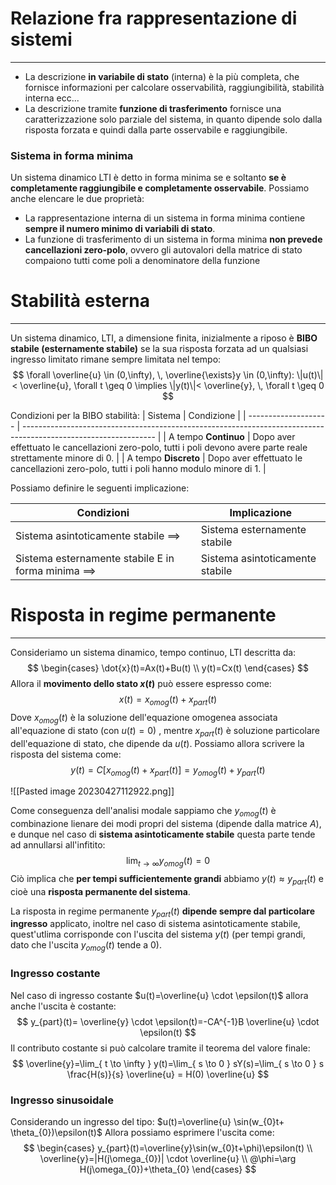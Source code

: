 # Relazione fra rappresentazione di sistemi
---
- La descrizione **in variabile di stato** (interna) è la più completa, che fornisce informazioni per calcolare osservabilità, raggiungibilità, stabilità interna ecc...
- La descrizione tramite **funzione di trasferimento** fornisce una caratterizzazione solo parziale del sistema, in quanto dipende solo dalla risposta forzata e quindi dalla parte osservabile e raggiungibile.

### Sistema in forma **minima** 

Un sistema dinamico LTI è detto in forma minima se e soltanto **se è completamente raggiungibile e completamente osservabile**.
Possiamo anche elencare le due proprietà:
- La rappresentazione interna di un sistema in forma minima contiene **sempre il numero minimo di variabili di stato**.
- La funzione di trasferimento di un sistema in forma minima **non prevede cancellazioni zero-polo**, ovvero gli autovalori della matrice di stato compaiono tutti come poli a denominatore della funzione


# Stabilità esterna
---
Un sistema dinamico, LTI, a dimensione finita, inizialmente a riposo è **BIBO stabile (esternamente stabile)** se la sua risposta forzata ad un qualsiasi ingresso limitato rimane sempre limitata nel tempo:
$$
\forall \overline{u} \in (0,\infty), \, \overline{\exists}y \in (0,\infty): \|u(t)\|< \overline{u}, \forall t \geq 0
\implies \|y(t)\|< \overline{y}, \, \forall t \geq 0 
$$

Condizioni per la BIBO stabilità:
| Sistema              | Condizione                                                                                                      |
| -------------------- | --------------------------------------------------------------------------------------------------------------- |
| A tempo **Continuo** | Dopo aver effettuato le cancellazioni zero-polo, tutti i poli devono avere parte reale strettamente minore di 0. |
| A tempo **Discreto** | Dopo aver effettuato le cancellazioni zero-polo, tutti i poli hanno modulo minore di 1.                                                                                                               |

Possiamo definire le seguenti implicazione:

| Condizioni                                                | Implicazione                 |
| --------------------------------------------------------- | ---------------------------- |
| Sistema asintoticamente stabile $\implies$                | Sistema esternamente stabile |
| Sistema esternamente stabile E in forma minima $\implies$ | Sistema asintoticamente stabile                             |


# Risposta in regime permanente
---
Consideriamo un sistema dinamico, tempo continuo, LTI descritta da:
$$
\begin{cases}
\dot{x}(t)=Ax(t)+Bu(t) \\
y(t)=Cx(t)
\end{cases}
$$
Allora il **movimento dello stato $x(t)$** può essere espresso come:
$$
x(t)=x_{omog}(t)+x_{part}(t)
$$
Dove $x_{omog}(t)$ è la soluzione dell'equazione omogenea associata all'equazione di stato (con $u(t)=0$) , mentre $x_{part}(t)$ è soluzione particolare dell'equazione di stato, che dipende da $u(t)$.
Possiamo allora scrivere la risposta del sistema come:
$$
y(t)=C[x_{omog}(t)+x_{part}(t)]=y_{omog}(t)+y_{part}(t)
$$

![[Pasted image 20230427112922.png]]

Come conseguenza dell'analisi modale sappiamo che $y_{omog}(t)$ è combinazione lienare dei modi propri del sistema (dipende dalla matrice $A$), e dunque nel caso di **sistema asintoticamente stabile** questa parte tende ad annullarsi all'infitito:
$$
\lim_{ t \to \infty } y_{omog}(t)=0 
$$
Ciò implica che **per tempi sufficientemente grandi** abbiamo $y(t) \approx  y_{part}(t)$ e cioè una **risposta permanente del sistema**.

La risposta in regime permanente $y_{part}(t)$ **dipende sempre dal particolare ingresso** applicato, inoltre nel caso di sistema asintoticamente stabile, quest'utlima corrisponde con l'uscita del sistema $y(t)$ (per tempi grandi, dato che l'uscita $y_{omog}(t)$ tende a 0).

### Ingresso costante

Nel caso di ingresso costante $u(t)=\overline{u} \cdot \epsilon(t)$ allora anche l'uscita è costante:
$$
y_{part}(t)= \overline{y} \cdot \epsilon(t)=-CA^{-1}B \overline{u} \cdot \epsilon(t)
$$
Il contributo costante si può calcolare tramite il teorema del valore finale:
$$
\overline{y}=\lim_{ t \to \infty } y(t)=\lim_{ s \to 0 } sY(s)=\lim_{ s \to 0 } s \frac{H(s)}{s} \overline{u} = H(0) \overline{u}
$$

### Ingresso sinusoidale

Considerando un ingresso del tipo: $u(t)=\overline{u} \sin(w_{0}t+ \theta_{0})\epsilon(t)$
Allora possiamo esprimere l'uscita come:
$$
\begin{cases}
y_{part}(t)=\overline{y}\sin(w_{0}t+\phi)\epsilon(t) \\
\overline{y}=|H(j\omega_{0})| \cdot \overline{u} \\
@\phi=\arg H(j\omega_{0})+\theta_{0}
\end{cases}
$$


